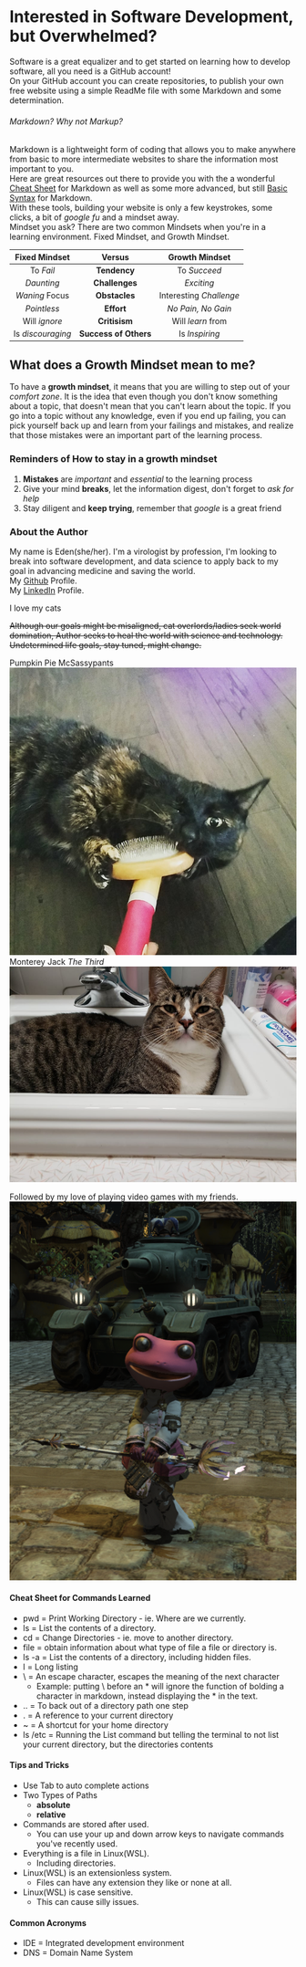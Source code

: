 # Interested in Software Development, but Overwhelmed?

Software is a great equalizer and to get started on learning how to develop software, all you need is a GitHub account! <br>
On your GitHub account you can create repositories, to publish your own free website using a simple ReadMe file with some Markdown and some determination. <br>

###### Markdown? Why not Markup? 

Markdown is a lightweight form of coding that allows you to make anywhere from basic to more intermediate websites to share the information most important to you. <br>
Here are great resources out there to provide you with the a wonderful [Cheat Sheet](https://www.markdownguide.org/cheat-sheet/) for Markdown as well as some more advanced, but still [Basic Syntax](https://www.markdownguide.org/basic-syntax/) for Markdown. <br> 
With these tools, building your website is only a few keystrokes, some clicks, a bit of *google fu* and a mindset away. <br>
Mindset you ask? There are two common Mindsets when you're in a learning environment. Fixed Mindset, and Growth Mindset. <br>

|Fixed Mindset| **Versus** |Growth Mindset|
|:---:|:---:| :---: |
|To *Fail*| **Tendency** |To *Succeed*|
|*Daunting*| **Challenges** |*Exciting*|
|*Waning* Focus| **Obstacles** |Interesting *Challenge*|
|*Pointless*| **Effort** |*No Pain, No Gain*|
|Will *ignore*| **Critisism** |Will *learn* from|
|Is *discouraging*| **Success of Others** |Is *Inspiring*|


## What does a Growth Mindset mean to me?

To have a **growth mindset**, it means that you are willing to step out of your <em>comfort zone</em>.
It is the idea that even though you don't know something about a topic, that doesn't mean that you can't learn about the topic. 
If you go into a topic without any knowledge, even if you end up failing, you can pick yourself back up and learn from your failings and mistakes, and realize that those mistakes were an important part of the learning process. 


### Reminders of How to stay in a growth mindset

1. **Mistakes** are <em>important</em> and <em>essential</em> to the learning process
2. Give your mind **breaks**, let the information digest, don't forget to <em>ask for help</em>
3. Stay diligent and **keep trying**, remember that <em>google</em> is a great friend <br>


### About the Author

My name is Eden(she/her). 
I'm a virologist by profession, I'm looking to break into software development, and data science to apply back to my goal in advancing medicine and saving the world. <br>
My [Github](https://github.com/eden-brekke) Profile. <br>
My [LinkedIn](https://www.linkedin.com/in/eden-brekke-b418a122a/) Profile. <br>


I love my cats <br>

~~Although our goals might be misaligned, cat overlords/ladies seek world domination, Author seeks to heal the world with science and technology. Undetermined life goals, stay tuned, might change.~~ <br>

Pumpkin Pie McSassypants <br>
![Pumpkin](237272219_1199336533884232_1302703919507046087_n.jpg) <br>
Monterey Jack <em>The Third</em> <br>
![Jack](268024169_1358846637886415_6077591389068869970_n.jpg) <br>

 

Followed by my love of playing video games with my friends. <br>
![Frog-Lalafell](bigscarytank.png) <br>


#### Cheat Sheet for Commands Learned

* pwd = Print Working Directory - ie. Where are we currently.
* ls = List the contents of a directory.
* cd = Change Directories - ie. move to another directory.
* file = obtain information about what type of file a file or directory is.
* ls -a = List the contents of a directory, including hidden files.
* l = Long listing
* \ = An escape character, escapes the meaning of the next character
  * Example: putting \ before an * will ignore the function of bolding a character in markdown, instead displaying the * in the text.
* .. = To back out of a directory path one step
* . = A reference to your current directory
* ~ = A shortcut for your home directory
* ls /etc = Running the List command but telling the terminal to not list your current directory, but the directories contents

#### Tips and Tricks
* Use Tab to auto complete actions 
* Two Types of Paths 
  * **absolute**
  * **relative**
* Commands are stored after used. 
  * You can use your up and down arrow keys to navigate commands you've recently used.
* Everything is a file in Linux(WSL). 
  * Including directories.
* Linux(WSL) is an extensionless system. 
  * Files can have any extension they like or none at all.
* Linux(WSL) is case sensitive. 
  * This can cause silly issues.

#### Common Acronyms
* IDE = Integrated development environment
* DNS = Domain Name System
